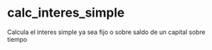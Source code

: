 # calc_interes_simple
Calcula el interes simple ya sea fijo o sobre saldo de un capital sobre tiempo
